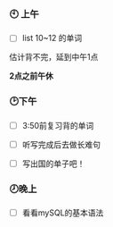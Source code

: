 ### :clock10: 上午

- [ ] list 10~12 的单词

估计背不完，延到中午1点



**2点之前午休**

### :clock2:下午

- [ ] 3:50前复习背的单词
- [ ] 听写完成后去做长难句
- [ ] 写出国的单子吧！



### :clock8:晚上

- [ ] 看看mySQL的基本语法

